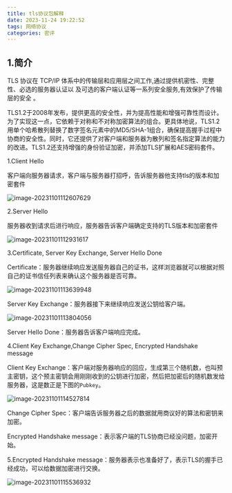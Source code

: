 ```yaml
---
title: tls协议包解释
date: 2023-11-24 19:22:52
tags: 网络协议
categories: 密评
---
```


## 1.简介

TLS 协议在 TCP/IP 体系中的传输层和应用层之间工作,通过提供机密性、完整性、必选的服务器认证以 及可选的客户端认证等一系列安全服务,有效保护了传输层的安全 。

TLS1.2于2008年发布，提供更高的安全性，并为提高性能和增强可靠性而设计。为了实现这一点，它依赖于对称和不对称加密算法的组合。更具体地说，TLS1.2用单个哈希散列替换了数字签名元素中的MD5/SHA-1组合，确保提高握手过程中协商的安全性。同时，它还提供了对客户端和服务器为散列和签名指定算法的能力的改进。TLS1.2还支持增强的身份验证加密，并添加TLS扩展和AES密码套件。

1.Client Hello

客户端向服务器请求，客户端与服务器打招呼，告诉服务器他支持tls的版本和加密套件

![image-20231101112607629](./img/tls协议包1.png)

2.Server Hello

服务器收到请求后进行响应，服务器告诉客户端确定支持的TLS版本和加密套件

![image-20231101112931617](./img/tls协议包2.png)

3.Certificate, Server Key Exchange, Server HeIIo Done

Certificate：服务器继续响应发送服务器自己的证书，这样浏览器就可以根据对照自己的证书信任列表来确认这个服务器是否可靠。

![image-20231101113639948](./img/tls协议包3.png)

Server Key Exchange：服务器接下来继续响应发送公钥给客户端。

![image-20231101113804056](./img/tls协议包4.png)

Server HeIIo Done：服务器告诉客户端响应完成。

4.Client Key Exchange,Change Cipher Spec, Encrypted Handshake message

Client Key Exchange：客户端对服务器响应的回应，生成第三个随机数，也叫预主密钥，这个预主密钥会用刚刚收到的公钥进行加密，然后把加密后的随机数发给服务器，这是数正是下图的`Pubkey`。

![image-20231101114527814](./img/tls协议包5.png)

Change Cipher Spec：客户端告诉服务器之后的数据就用商议好的算法和密钥来加密。

Encrypted Handshake message：表示客户端的TLS协商已经没问题，加密开始。

5.Encrypted Handshake message：服务器表示也准备好了，表示TLS的握手已经成功，可以给数据加密进行交换。

![image-20231101115536932](./img/tls协议包6.png)

